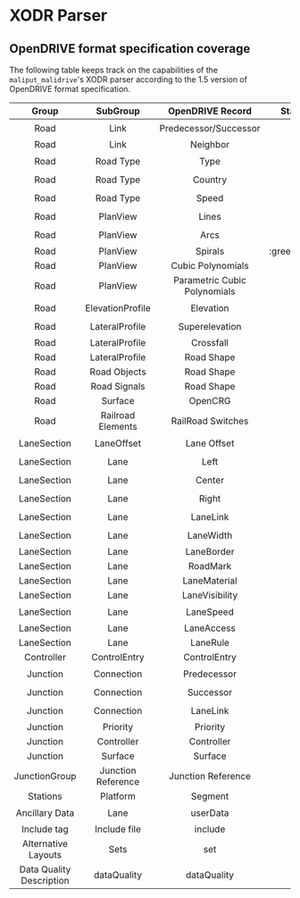 # XODR Parser

## OpenDRIVE format specification coverage

The following table keeps track on the capabilities of the `maliput_malidrive`'s XODR parser according to the 1.5 version of OpenDRIVE format specification.

Group | SubGroup | OpenDRIVE Record | Status
:-:|:-:|:-:|:-:
Road | Link | Predecessor/Successor | :green_circle:
Road | Link | Neighbor | :red_circle:
Road | Road Type | Type | :green_circle:
Road | Road Type | Country | :green_circle:
Road | Road Type | Speed | :green_circle:
Road | PlanView | Lines | :green_circle:
Road | PlanView | Arcs | :green_circle:
Road | PlanView | Spirals | :gree_circle:
Road | PlanView | Cubic Polynomials | :red_circle:
Road | PlanView | Parametric Cubic Polynomials | :red_circle:
Road | ElevationProfile | Elevation | :green_circle:
Road | LateralProfile | Superelevation | :green_circle:
Road | LateralProfile | Crossfall | :red_circle:
Road | LateralProfile | Road Shape | :red_circle:
Road | Road Objects | Road Shape | :red_circle:
Road | Road Signals | Road Shape | :red_circle:
Road | Surface | OpenCRG | :red_circle:
Road | Railroad Elements | RailRoad Switches | :red_circle:
LaneSection | LaneOffset | Lane Offset | :green_circle:
LaneSection | Lane | Left | :green_circle:
LaneSection | Lane | Center | :green_circle:
LaneSection | Lane | Right | :green_circle:
LaneSection | Lane | LaneLink | :green_circle:
LaneSection | Lane | LaneWidth | :green_circle:
LaneSection | Lane | LaneBorder | :red_circle:
LaneSection | Lane | RoadMark | :red_circle:
LaneSection | Lane | LaneMaterial | :red_circle:
LaneSection | Lane | LaneVisibility | :red_circle:
LaneSection | Lane | LaneSpeed | :green_circle:
LaneSection | Lane | LaneAccess | :red_circle:
LaneSection | Lane | LaneRule | :red_circle:
Controller | ControlEntry | ControlEntry | :red_circle:
Junction | Connection | Predecessor | :green_circle:
Junction | Connection | Successor | :green_circle:
Junction | Connection | LaneLink | :green_circle:
Junction | Priority | Priority | :red_circle:
Junction | Controller | Controller | :red_circle:
Junction | Surface | Surface | :red_circle:
JunctionGroup | Junction Reference | Junction Reference | :red_circle:
Stations | Platform | Segment | :red_circle:
Ancillary Data | Lane | userData | :green_circle:
Include tag | Include file | include | :red_circle:
Alternative Layouts | Sets | set | :red_circle:
Data Quality Description | dataQuality | dataQuality | :red_circle:
